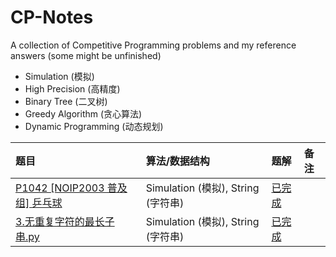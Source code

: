 # CP-Notes

A collection of Competitive Programming problems and my reference answers (some might be unfinished)

* Simulation (模拟)
* High Precision (高精度)
* Binary Tree (二叉树)
* Greedy Algorithm (贪心算法)
* Dynamic Programming (动态规划)

| 题目 | 算法/数据结构 | 题解  | 备注 |
| :--- | :--- | :--- | :--- |
| [P1042 [NOIP2003 普及组] 乒乓球](https://www.luogu.com.cn/problem/P1042) | Simulation (模拟), String (字符串) | [已完成](Luogu\【算法1-1】模拟与高精度\P1042_[NOIP2003_普及组]_乒乓球.cpp) |  |
| [3.无重复字符的最长子串.py](https://www.luogu.com.cn/problem/P1042) | Simulation (模拟), String (字符串) | [已完成](Leetcode\3.无重复字符的最长子串.py) |  |